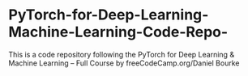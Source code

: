 # PyTorch-for-Deep-Learning-Machine-Learning-Code-Repo-
This is a code repository following the PyTorch for Deep Learning &amp; Machine Learning – Full Course by freeCodeCamp.org/Daniel Bourke
